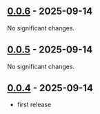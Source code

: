 ## [0.0.6](https://github.com/gdsfactory/ihp/releases/tag/v0.0.6) - 2025-09-14

No significant changes.


## [0.0.5](https://github.com/gdsfactory/ihp/releases/tag/v0.0.5) - 2025-09-14

No significant changes.


## [0.0.4](https://github.com/gdsfactory/ihp/releases/tag/v0.0.4) - 2025-09-14

- first release

